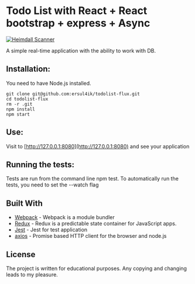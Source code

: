 # Todo List with React + React bootstrap + express + Async

[![Heimdall Scanner](https://heimdall.maddevs.io/badge/github/maddevsio/comedian)](https://heimdall.maddevs.io/report/github/maddevsio/comedian)

A simple real-time application with the ability to work with DB.

## Installation:
You need to have Node.js installed. 
```
git clone git@github.com:ersul4ik/todolist-flux.git
cd todolist-flux
rm -r .git
npm install
npm start
```
## Use:
Visit to  [http://127.0.0.1:8080](http://127.0.0.1:8080) and see your application

## Running the tests:
Tests are run from the command line npm test. To automatically run the tests, you need to set the --watch flag

## Built With
* [Webpack](https://webpack.js.org/concepts/) - Webpack is a module bundler
* [Redux](https://redux.js.org/basics) - Redux is a predictable state container for JavaScript apps.
* [Jest](https://facebook.github.io/jest/docs/ru/getting-started.html) - Jest for test application
* [axios](https://github.com/axios/axios) - Promise based HTTP client for the browser and node.js

## License
The project is written for educational purposes. Any copying and changing leads to my pleasure.

